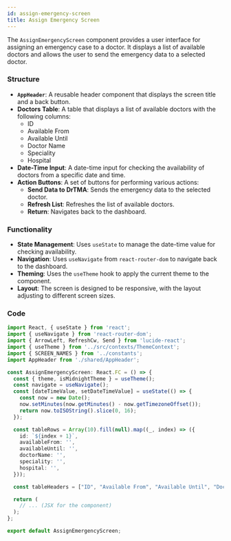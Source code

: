 ```yaml
---
id: assign-emergency-screen
title: Assign Emergency Screen
---
```


The `AssignEmergencyScreen` component provides a user interface for assigning an emergency case to a doctor. It displays a list of available doctors and allows the user to send the emergency data to a selected doctor.

### Structure

- **`AppHeader`**: A reusable header component that displays the screen title and a back button.
- **Doctors Table**: A table that displays a list of available doctors with the following columns:
  - ID
  - Available From
  - Available Until
  - Doctor Name
  - Speciality
  - Hospital
- **Date-Time Input**: A date-time input for checking the availability of doctors from a specific date and time.
- **Action Buttons**: A set of buttons for performing various actions:
  - **Send Data to DrTMA**: Sends the emergency data to the selected doctor.
  - **Refresh List**: Refreshes the list of available doctors.
  - **Return**: Navigates back to the dashboard.

### Functionality

- **State Management**: Uses `useState` to manage the date-time value for checking availability.
- **Navigation**: Uses `useNavigate` from `react-router-dom` to navigate back to the dashboard.
- **Theming**: Uses the `useTheme` hook to apply the current theme to the component.
- **Layout**: The screen is designed to be responsive, with the layout adjusting to different screen sizes.

### Code

```typescript
import React, { useState } from 'react';
import { useNavigate } from 'react-router-dom';
import { ArrowLeft, RefreshCw, Send } from 'lucide-react';
import { useTheme } from '../src/contexts/ThemeContext';
import { SCREEN_NAMES } from '../constants';
import AppHeader from './shared/AppHeader';

const AssignEmergencyScreen: React.FC = () => {
  const { theme, isMidnightTheme } = useTheme();
  const navigate = useNavigate();
  const [dateTimeValue, setDateTimeValue] = useState(() => {
    const now = new Date();
    now.setMinutes(now.getMinutes() - now.getTimezoneOffset());
    return now.toISOString().slice(0, 16);
  });

  const tableRows = Array(10).fill(null).map((_, index) => ({
    id: `${index + 1}`,
    availableFrom: '',
    availableUntil: '',
    doctorName: '',
    speciality: '',
    hospital: '',
  }));

  const tableHeaders = ["ID", "Available From", "Available Until", "Doctor Name", "Speciality", "Hospital"];

  return (
    // ... (JSX for the component)
  );
};

export default AssignEmergencyScreen;
